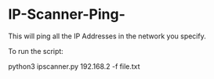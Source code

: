 # IP-Scanner-Ping-

This will ping all the IP Addresses in the network you specify.

To run the script:

python3 ipscanner.py 192.168.2 -f file.txt
